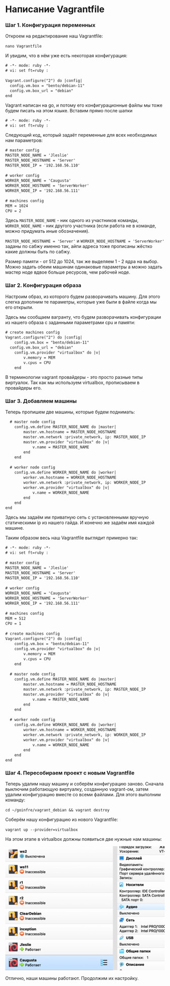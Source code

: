# Написание Vagrantfile

### Шаг 1. Конфигурация переменных

Откроем на редактирование наш Vagrantfile:

``nano Vagrantfile``

И увидим, что в нём уже есть некоторая конфигурация:

```
# -*- mode: ruby -*-
# vi: set ft=ruby :

Vagrant.configure("2") do |config|
  config.vm.box = "bento/debian-11"
  config.vm.box_url = "debian"
end
```

Vagrant написан на go, и потому его конфигурационные файлы мы тоже будем писать на этом языке. Вставим прямо после шапки

```
# -*- mode: ruby -*-
# vi: set ft=ruby :
```

Следующий код, который задаёт переменные для всех необходимых нам параметров:

```
# master config
MASTER_NODE_NAME = 'Jleslie'
MASTER_NODE_HOSTNAME = 'Server'
MASTER_NODE_IP = '192.168.56.110'

# worker config
WORKER_NODE_NAME = 'Caugusta'
WORKER_NODE_HOSTNAME = 'ServerWorker'
WORKER_NODE_IP = '192.168.56.111'

# machines config
MEM = 1024
CPU = 2
```

Здесь ``MASTER_NODE_NAME`` - ник одного из участников команды, ``WORKER_NODE_NAME`` - ник другого участника (если работа не в команде, можно придумать иные обозначения).

``MASTER_NODE_HOSTNAME = 'Server'`` и ``WORKER_NODE_HOSTNAME = 'ServerWorker'`` заданы по сабжу именно так, айпи адреса тоже прописаны жёстко какие должны быть по сабжу.

Размер памяти - от 512 до 1024, так же выделяем 1 - 2 ядра на выбор. Можно задать обеим машинам одинаковые параметры а можно задать мастер ноде вдвое больше ресурсов, чем рабочей ноде.

### Шаг 2. Конфигурация образа

Настроим образ, из которого будем разворачивать машину. Для этого слегка дополним те параметры, которые уже были в файле когда мы его открыли.

Здесь мы сообщаем вагранту, что будем разворачивать конфигурации из нашего образа с заданными параметрами cpu и памяти:

```
# create machines config
Vagrant.configure("2") do |config|
	config.vm.box = "bento/debian-11"
  config.vm.box_url = "debian"
	config.vm.provider "virtualbox" do |v|
		v.memory = MEM
		v.cpus = CPU
	end
```

В терминологии vagrant провайдеры - это просто разные типы виртуалок. Так как мы используем virtualbox, прописываем в провайдеры его.

### Шаг 3. Добавляем машины

Теперь пропишем две машины, которые будем поднимать:

```
  # master node config
	config.vm.define MASTER_NODE_NAME do |master|
		master.vm.hostname = MASTER_NODE_HOSTNAME
		master.vm.network :private_network, ip: MASTER_NODE_IP
		master.vm.provider "virtualbox" do |v|
			v.name = MASTER_NODE_NAME
		end
	end

  # worker node config
	config.vm.define WORKER_NODE_NAME do |worker|
		worker.vm.hostname = WORKER_NODE_HOSTNAME
		worker.vm.network :private_network, ip: WORKER_NODE_IP 	
		worker.vm.provider "virtualbox" do |v|
			v.name = WORKER_NODE_NAME 
		end
	end
end
```

Здесь мы задаём им приватную сеть с установленными вручную статическими ip из нашего гайда. И конечно же задаём имя каждой машине.

Таким образом весь наш Vagrantfile выглядит примерно так:

```
# -*- mode: ruby -*-
# vi: set ft=ruby :

# master config
MASTER_NODE_NAME = 'Jleslie'
MASTER_NODE_HOSTNAME = 'Server'
MASTER_NODE_IP = '192.168.56.110'

# worker config
WORKER_NODE_NAME = 'Caugusta'
WORKER_NODE_HOSTNAME = 'ServerWorker'
WORKER_NODE_IP = '192.168.56.111'

# machines config
MEM = 512
CPU = 1

# create machines config
Vagrant.configure("2") do |config|
	config.vm.box = "bento/debian-11"
	config.vm.provider "virtualbox" do |v|
		v.memory = MEM
		v.cpus = CPU
	end

  # master node config
	config.vm.define MASTER_NODE_NAME do |master|
		master.vm.hostname = MASTER_NODE_HOSTNAME
		master.vm.network :private_network, ip: MASTER_NODE_IP
		master.vm.provider "virtualbox" do |v|
			v.name = MASTER_NODE_NAME
		end
	end

  # worker node config
	config.vm.define WORKER_NODE_NAME do |worker|
		worker.vm.hostname = WORKER_NODE_HOSTNAME
		worker.vm.network :private_network, ip: WORKER_NODE_IP 	
		worker.vm.provider "virtualbox" do |v|
			v.name = WORKER_NODE_NAME 
		end
	end
end
```

### Шаг 4. Пересобираем проект с новым Vagrantfile

Теперь удалим нашу машину и соберём конфигурацию заново. Сначала выключим работающую виртуалку, созданную vagrant-ом, затем удалим конфигурацию вместе со всеми файлами. Для этого выполним команду:

``cd ~/goinfre/vagrant_debian && vagrant destroy``

Соберём нашу конфигурацию из нового Vagrantfile:

``vagrant up --provider=virtualbox``

На этом этапе в virtualbox должны появиться две нужные нам машины:

![vagrant](media/vagrant/step_05.png)

Отлично, наши машины работают. Продолжим их настройку.
